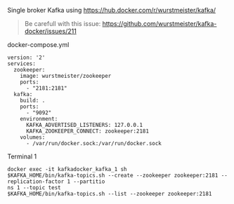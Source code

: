 Single broker Kafka using https://hub.docker.com/r/wurstmeister/kafka/

> Be carefull with this issue: https://github.com/wurstmeister/kafka-docker/issues/211

docker-compose.yml

```
version: '2'
services:
  zookeeper:
    image: wurstmeister/zookeeper
    ports:
      - "2181:2181"
  kafka:
    build: .
    ports:
      - "9092"
    environment:
      KAFKA_ADVERTISED_LISTENERS: 127.0.0.1
      KAFKA_ZOOKEEPER_CONNECT: zookeeper:2181
    volumes:
      - /var/run/docker.sock:/var/run/docker.sock

```



Terminal 1

```
docker exec -it kafkadocker_kafka_1 sh
$KAFKA_HOME/bin/kafka-topics.sh --create --zookeeper zookeeper:2181 --replication-factor 1 --partitio
ns 1 --topic test
$KAFKA_HOME/bin/kafka-topics.sh --list --zookeeper zookeeper:2181
```



